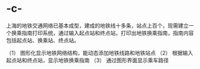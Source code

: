 # -c-
上海的地铁交通网络已基本成型，建成的地铁线十多条，站点上百个，现需建立一个换乘指南打印系统，通过输入起点站和终点站，打印出地铁换乘指南，指南内容包括起点站、换乘站、终点站。

（1）	图形化显示地铁网络结构，能动态添加地铁线路和地铁站点
（2）	根据输入起点站和终点站，显示地铁换乘指南
（3）	通过图形界面显示乘车路径
